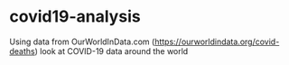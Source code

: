 # covid19-analysis
Using data from OurWorldInData.com (https://ourworldindata.org/covid-deaths) look at COVID-19 data around the world
